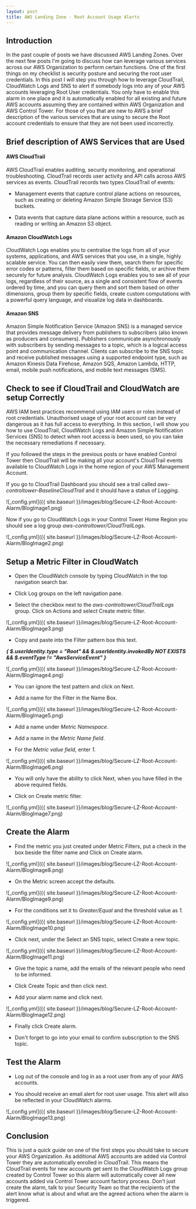 ```yaml
---
layout: post
title: AWS Landing Zone - Root Account Usage Alerts
---
```


## Introduction ##

In the past couple of posts we have discussed AWS Landing Zones. Over the next few posts I'm going to discuss how can leverage various services across our AWS Organization to perform certain functions. One of the first things on my checklist is security posture and securing the root user credentials. In this post I will step you through how to leverage CloudTrail, CloudWatch Logs and SNS to alert if somebody logs into any of your AWS accounts leveraging Root User credentials. You only have to enable this alarm in one place and it is automatically enabled for all existing and future AWS accounts assuming they are contained within AWS Organization and  AWS Control Tower. For those of you that are new to AWS a brief description of the various services that are using to secure the Root account credentials to ensure that they are not been used incorrectly.

## Brief description of AWS Services that are Used ##


#### AWS CloudTrail ####

AWS CloudTrail enables auditing, security monitoring, and operational troubleshooting. CloudTrail records user activity and API calls across AWS services as events. CloudTrail records two types CloudTrail of events:

- Management events that capture control plane actions on resources, such as creating or deleting Amazon Simple Storage Service (S3) buckets.

- Data events that capture data plane actions within a resource, such as reading or writing an Amazon S3 object.

#### Amazon CloudWatch Logs ####

CloudWatch Logs enables you to centralise the logs from all of your systems, applications, and AWS services that you use, in a single, highly scalable service. You can then easily view them, search them for specific error codes or patterns, filter them based on specific fields, or archive them securely for future analysis. CloudWatch Logs enables you to see all of your logs, regardless of their source, as a single and consistent flow of events ordered by time, and you can query them and sort them based on other dimensions, group them by specific fields, create custom computations with a powerful query language, and visualize log data in dashboards.

#### Amazon SNS ####

Amazon Simple Notification Service (Amazon SNS) is a managed service that provides message delivery from publishers to subscribers (also known as producers and consumers). Publishers communicate asynchronously with subscribers by sending messages to a topic, which is a logical access point and communication channel. Clients can subscribe to the SNS topic and receive published messages using a supported endpoint type, such as Amazon Kinesis Data Firehose, Amazon SQS, Amazon Lambda, HTTP, email, mobile push notifications, and mobile text messages (SMS).

## Check to see if CloudTrail and CloudWatch are setup Correctly ##

AWS IAM best practices recommend using IAM users or roles instead of root credentials. Unauthorised usage of your root account can be very dangerous as it has full access to everything. In this section, I will show you how to use CloudTrail, CloudWatch Logs and Amazon Simple Notification Services (SNS) to detect when root access is been used, so you can take the necessary remediations if necessary.

If you followed the steps in the previous posts or have enabled Control Tower then CloudTrail will be making all your account's CloudTrail events available to CloudWatch Logs in the home region of your AWS Management Account.

If you go to CloudTrail Dashboard you should see a trail called *aws-controltower-BaselineCloudTrail* and it should have a status of *Logging*.

![_config.yml]({{ site.baseurl }}/images/blog/Secure-LZ-Root-Account-Alarm/BlogImage1.png)

Now if you go to CloudWatch Logs in your Control Tower Home Region you should see a log group *aws-controltower/CloudTrailLogs*.

![_config.yml]({{ site.baseurl }}/images/blog/Secure-LZ-Root-Account-Alarm/BlogImage2.png)

## Setup a Metric Filter in CloudWatch ##

- Open the CloudWatch console by typing CloudWatch in the top navigation search bar.  

- Click Log groups on the left navigation pane.  

- Select the checkbox next to the *aws-controltower/CloudTrailLogs* group. Click on Actions and select Create metric filter.  

![_config.yml]({{ site.baseurl }}/images/blog/Secure-LZ-Root-Account-Alarm/BlogImage3.png)

- Copy and paste into the Filter pattern box this text.  

**_{ $.userIdentity.type = "Root" && $.userIdentity.invokedBy NOT EXISTS && $.eventType != "AwsServiceEvent" }_**

![_config.yml]({{ site.baseurl }}/images/blog/Secure-LZ-Root-Account-Alarm/BlogImage4.png)

- You can ignore the test pattern and click on Next.  

- Add a name for the Filter in the Name Box.  

![_config.yml]({{ site.baseurl }}/images/blog/Secure-LZ-Root-Account-Alarm/BlogImage5.png)

- Add a name under *Metric Namespace*.  

- Add a name in the *Metric Name field*.  

- For the *Metric value field*, enter *1*.  

![_config.yml]({{ site.baseurl }}/images/blog/Secure-LZ-Root-Account-Alarm/BlogImage6.png)

- You will only have the ability to click Next, when you have filled in the above required fields.  

- Click on Create metric filter.

![_config.yml]({{ site.baseurl }}/images/blog/Secure-LZ-Root-Account-Alarm/BlogImage7.png)

## Create the Alarm ##

- Find the metric you just created under Metric Filters, put a check in the box beside the filter name and Click on Create alarm.

![_config.yml]({{ site.baseurl }}/images/blog/Secure-LZ-Root-Account-Alarm/BlogImage8.png)

- On the Metric screen accept the defaults.

![_config.yml]({{ site.baseurl }}/images/blog/Secure-LZ-Root-Account-Alarm/BlogImage9.png)

- For the conditions set it to *Greater/Equal* and the threshold value as *1*.  

![_config.yml]({{ site.baseurl }}/images/blog/Secure-LZ-Root-Account-Alarm/BlogImage10.png)

- Click next, under the Select an SNS topic, select Create a new topic.  

![_config.yml]({{ site.baseurl }}/images/blog/Secure-LZ-Root-Account-Alarm/BlogImage11.png)

- Give the topic a name, add the emails of the relevant people who need to be informed.  

- Click Create Topic and then click next.  

- Add your alarm name and click next.  

![_config.yml]({{ site.baseurl }}/images/blog/Secure-LZ-Root-Account-Alarm/BlogImage12.png)

- Finally click Create alarm.  

- Don't forget to go into your email to confirm subscription to the SNS topic.  

## Test the Alarm ##

- Log out of the console and log in as a root user from any of your AWS accounts.

- You should receive an email alert for root user usage. This alert will also be reflected in your CloudWatch alarms.

![_config.yml]({{ site.baseurl }}/images/blog/Secure-LZ-Root-Account-Alarm/BlogImage13.png)

## Conclusion ##

This is just a quick guide on one of the first steps you should take to secure your AWS Organization. As additional AWS accounts are added via Control Tower they are automatically enrolled in CloudTrail. This means the CloudTrail events for new accounts get sent to the CloudWatch Logs group created by Control Tower so this alarm will automatically cover all new accounts added via Control Tower account factory process. Don't just create the alarm, talk to your Security Team so that the recipients of the alert know what is about and what are the agreed actions when the alarm is triggered.
